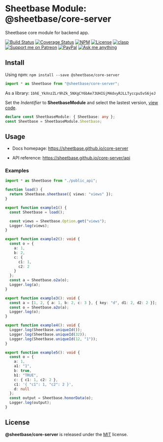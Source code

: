 # Sheetbase Module: @sheetbase/core-server

Sheetbase core module for backend app.

<!-- <block:header> -->

[![Build Status](https://travis-ci.com/sheetbase/core-server.svg?branch=master)](https://travis-ci.com/sheetbase/core-server) [![Coverage Status](https://coveralls.io/repos/github/sheetbase/core-server/badge.svg?branch=master)](https://coveralls.io/github/sheetbase/core-server?branch=master) [![NPM](https://img.shields.io/npm/v/@sheetbase/core-server.svg)](https://www.npmjs.com/package/@sheetbase/core-server) [![License][license_badge]][license_url] [![clasp][clasp_badge]][clasp_url] [![Support me on Patreon][patreon_badge]][patreon_url] [![PayPal][paypal_donate_badge]][paypal_donate_url] [![Ask me anything][ask_me_badge]][ask_me_url]

<!-- </block:header> -->

## Install

Using npm: `npm install --save @sheetbase/core-server`

```ts
import * as Sheetbase from "@sheetbase/core-server";
```

As a library: `1bhE_YkXnzZLr9hZk_5NXgCY6bAe73UHIGjM4dvyRJLLTyccpu5vS6jeJ`

Set the _Indentifier_ to **SheetbaseModule** and select the lastest version, [view code](https://script.google.com/d/1bhE_YkXnzZLr9hZk_5NXgCY6bAe73UHIGjM4dvyRJLLTyccpu5vS6jeJ/edit?usp=sharing).

```ts
declare const SheetbaseModule: { Sheetbase: any };
const Sheetbase = SheetbaseModule.Sheetbase;
```

## Usage

- Docs homepage: https://sheetbase.github.io/core-server

- API reference: https://sheetbase.github.io/core-server/api

### Examples

```ts
import * as Sheetbase from "./public_api";

function load() {
  return Sheetbase.sheetbase({ views: "views" });
}

export function example1() {
  const Sheetbase = load();

  const views = Sheetbase.Option.get("views");
  Logger.log(views);
}

export function example2(): void {
  const o = {
    a: 1,
    b: 2,
    c: {
      c1: 1,
      c2: 2
    }
  };
  const a = Sheetbase.o2a(o);
  Logger.log(a);
}

export function example3(): void {
  const a = [1, 2, { a: 1, b: 2, c: 3 }, { key: "d", d1: 2, d2: 2 }];
  const o = Sheetbase.a2o(a);
  Logger.log(o);
}

export function example4(): void {
  Logger.log(Sheetbase.uniqueId());
  Logger.log(Sheetbase.uniqueId(32));
  Logger.log(Sheetbase.uniqueId(12, "1"));
}

export function example5(): void {
  const o = {
    a: 1,
    a1: "1",
    b: true,
    b1: "TRUE",
    c: { c1: 1, c2: 2 },
    c1: '{ "c1": 1, "c2": 2 }',
    d: null
  };
  const output = Sheetbase.honorData(o);
  Logger.log(output);
}
```

## License

**@sheetbase/core-server** is released under the [MIT](https://github.com/sheetbase/core-server/blob/master/LICENSE) license.

<!-- <block:footer> -->

[license_badge]: https://img.shields.io/github/license/mashape/apistatus.svg
[license_url]: https://github.com/sheetbase/core-server/blob/master/LICENSE
[clasp_badge]: https://img.shields.io/badge/built%20with-clasp-4285f4.svg
[clasp_url]: https://github.com/google/clasp
[patreon_badge]: https://lamnhan.github.io/assets/images/badges/patreon.svg
[patreon_url]: https://www.patreon.com/lamnhan
[paypal_donate_badge]: https://lamnhan.github.io/assets/images/badges/paypal_donate.svg
[paypal_donate_url]: https://www.paypal.me/lamnhan
[ask_me_badge]: https://img.shields.io/badge/ask/me-anything-1abc9c.svg
[ask_me_url]: https://m.me/sheetbase

<!-- </block:footer> -->
